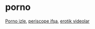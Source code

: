 # porno
<a href="https://pornoizle29.com">Porno izle</a>, <a href="https://pornoizle29.com/sikis/periscope-ifsa-porno-izle/">periscope ifşa</a>, <a href="https://pornoizle29.com/sikis/erotik-video-izle/">erotik videolar</a>
